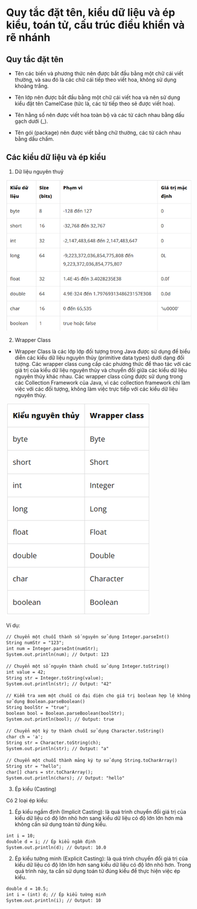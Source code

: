 # Quy tắc đặt tên, kiểu dữ liệu và ép kiểu, toán tử, cấu trúc điều khiển và rẽ nhánh

## Quy tắc đặt tên

- Tên các biến và phương thức nên được bắt đầu bằng một chữ cái viết thường, và sau đó là các chữ cái tiếp theo viết hoa, không sử dụng khoảng trắng.

- Tên lớp nên được bắt đầu bằng một chữ cái viết hoa và nên sử dụng kiểu đặt tên CamelCase (tức là, các từ tiếp theo sẽ được viết hoa).

- Tên hằng số nên được viết hoa toàn bộ và các từ cách nhau bằng dấu gạch dưới (_).

- Tên gói (package) nên được viết bằng chữ thường, các từ cách nhau bằng dấu chấm.

## Các kiểu dữ liệu và ép kiểu

1. Dữ liệu nguyên thuỷ

![](../../Assets/Images/JavaCore/kieudulieujava.PNG)

2. Wrapper Class

- Wrapper Class là các lớp lớp đối tượng trong Java được sử dụng để biểu diễn các kiểu dữ liệu nguyên thủy (primitive data types) dưới dạng đối tượng. Các wrapper class cung cấp các phương thức để thao tác với các giá trị của kiểu dữ liệu nguyên thủy và chuyển đổi giữa các kiểu dữ liệu nguyên thủy khác nhau. Các wrapper class cũng được sử dụng trong các Collection Framework của Java, vì các collection framework chỉ làm việc với các đối tượng, không làm việc trực tiếp với các kiểu dữ liệu nguyên thủy.

![](../../Assets//Images/JavaCore/wrapperclass.PNG)

Ví dụ:
```
// Chuyển một chuỗi thành số nguyên sử dụng Integer.parseInt()
String numStr = "123";
int num = Integer.parseInt(numStr);
System.out.println(num); // Output: 123

// Chuyển một số nguyên thành chuỗi sử dụng Integer.toString()
int value = 42;
String str = Integer.toString(value);
System.out.println(str); // Output: "42"

// Kiểm tra xem một chuỗi có đại diện cho giá trị boolean hợp lệ không sử dụng Boolean.parseBoolean()
String boolStr = "true";
boolean bool = Boolean.parseBoolean(boolStr);
System.out.println(bool); // Output: true

// Chuyển một ký tự thành chuỗi sử dụng Character.toString()
char ch = 'a';
String str = Character.toString(ch);
System.out.println(str); // Output: "a"

// Chuyển một chuỗi thành mảng ký tự sử dụng String.toCharArray()
String str = "hello";
char[] chars = str.toCharArray();
System.out.println(chars); // Output: "hello"
```

3. Ép kiểu (Casting)

Có 2 loại ép kiểu:

1. Ép kiểu ngầm định (Implicit Casting): là quá trình chuyển đổi giá trị của kiểu dữ liệu có độ lớn nhỏ hơn sang kiểu dữ liệu có độ lớn lớn hơn mà không cần sử dụng toán tử đúng kiểu. 

```
int i = 10;
double d = i; // Ép kiểu ngầm định
System.out.println(d); // Output: 10.0
```
2. Ép kiểu tường minh (Explicit Casting): là quá trình chuyển đổi giá trị của kiểu dữ liệu có độ lớn lớn hơn sang kiểu dữ liệu có độ lớn nhỏ hơn. Trong quá trình này, ta cần sử dụng toán tử đúng kiểu để thực hiện việc ép kiểu.

```
double d = 10.5;
int i = (int) d; // Ép kiểu tường minh
System.out.println(i); // Output: 10
```

